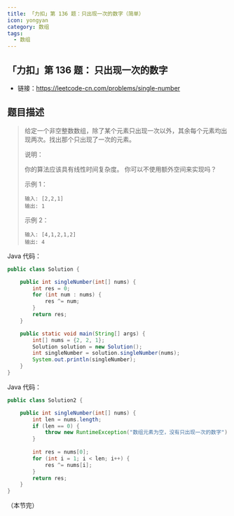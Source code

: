 ```yaml
---
title: 「力扣」第 136 题：只出现一次的数字（简单）
icon: yongyan
category: 数组
tags:
  - 数组
---
```


## 「力扣」第 136 题： 只出现一次的数字 

+ 链接：https://leetcode-cn.com/problems/single-number


## 题目描述

> 给定一个非空整数数组，除了某个元素只出现一次以外，其余每个元素均出现两次。找出那个只出现了一次的元素。
>
> 说明：
>
> 你的算法应该具有线性时间复杂度。 你可以不使用额外空间来实现吗？
>
> 示例 1：
>
> ```
> 输入: [2,2,1]
> 输出: 1
> ```
>
> 示例 2：
>
> ```
> 输入: [4,1,2,1,2]
> 输出: 4
> ```

Java 代码：

```java
public class Solution {

    public int singleNumber(int[] nums) {
        int res = 0;
        for (int num : nums) {
            res ^= num;
        }
        return res;
    }

    public static void main(String[] args) {
        int[] nums = {2, 2, 1};
        Solution solution = new Solution();
        int singleNumber = solution.singleNumber(nums);
        System.out.println(singleNumber);
    }
}
```

Java 代码：

```java
public class Solution2 {

    public int singleNumber(int[] nums) {
        int len = nums.length;
        if (len == 0) {
            throw new RuntimeException("数组元素为空，没有只出现一次的数字");
        }
        
        int res = nums[0];
        for (int i = 1; i < len; i++) {
            res ^= nums[i];
        }
        return res;
    }
}
```



（本节完）




